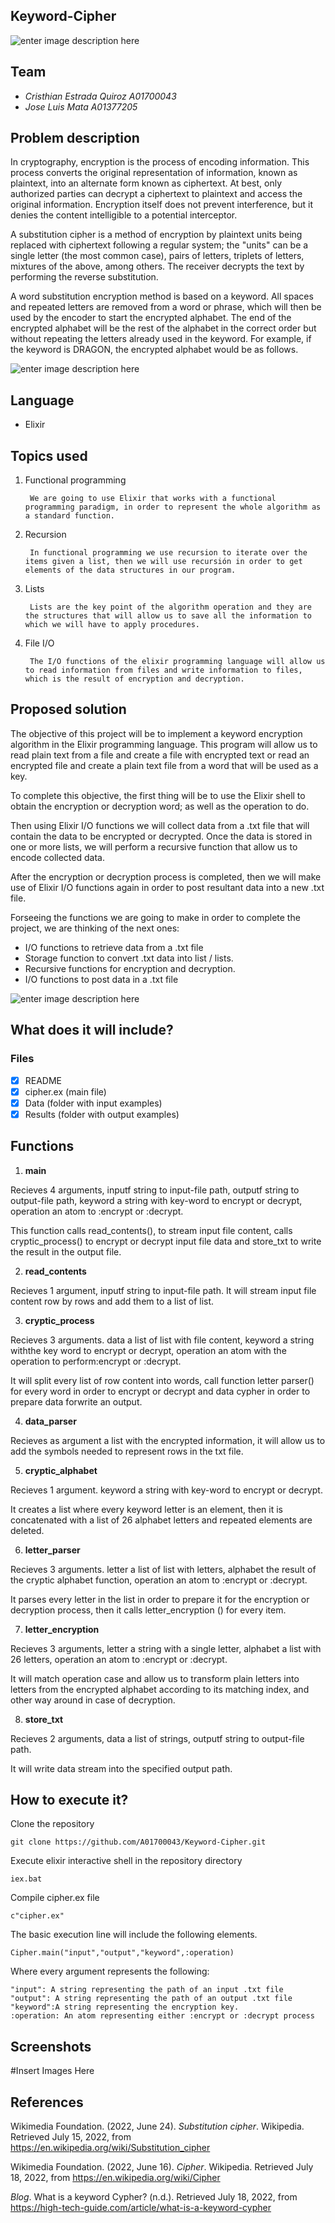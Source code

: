 ﻿## Keyword-Cipher
![enter image description here](https://www.globalsign.com/application/files/5315/1057/6092/symmetric_cryptography.png)

## Team
* *Cristhian Estrada Quiroz  A01700043*
* *Jose Luis Mata A01377205*

## Problem description 
In cryptography, encryption is the process of encoding information. This process converts the original representation of information, known as plaintext, into an alternate form known as ciphertext. At best, only authorized parties can decrypt a ciphertext to plaintext and access the original information. Encryption itself does not prevent interference, but it denies the content intelligible to a potential interceptor.

A substitution cipher is a method of encryption by plaintext units being replaced with ciphertext following a regular system; the "units" can be a single letter (the most common case), pairs of letters, triplets of letters, mixtures of the above, among others. The receiver decrypts the text by performing the reverse substitution.

A word substitution encryption method is based on a keyword. All spaces and repeated letters are removed from a word or phrase, which will then be used by the encoder to start the encrypted alphabet. The end of the encrypted alphabet will be the rest of the alphabet in the correct order but without repeating the letters already used in the keyword. For example, if the keyword is DRAGON, the encrypted alphabet would be as follows.

![enter image description here](https://slaystudy.com/wp-content/uploads/2021/04/keyword_cipher_3.svg)



## Language
- Elixir
 
## Topics used
1. Functional programming
        
        We are going to use Elixir that works with a functional programming paradigm, in order to represent the whole algorithm as a standard function.
        
2. Recursion
        
        In functional programming we use recursion to iterate over the items given a list, then we will use recursión in order to get elements of the data structures in our program.
  
3. Lists
        
        Lists are the key point of the algorithm operation and they are the structures that will allow us to save all the information to which we will have to apply procedures.
4. File I/O
        
        The I/O functions of the elixir programming language will allow us to read information from files and write information to files, which is the result of encryption and decryption. 

## Proposed solution
The objective of this project will be to implement a keyword encryption algorithm in the Elixir programming language. This program will allow us to read plain text from a file and create a file with encrypted text or read an encrypted file and create a plain text file from a word that will be used as a key.

To complete this objective, the first thing will be to use the Elixir shell to obtain the encryption or decryption word; as well as the operation to do.

Then using Elixir I/O functions we will collect data from a .txt file that will contain the data to be encrypted or decrypted. Once the data is stored in one or more lists, we will perform a recursive function that allow us to encode collected data.

After the encryption or decryption process is completed, then we will make use of Elixir I/O functions again in order to post resultant data into a new .txt file.

Forseeing the functions we are going to make in order to complete the project, we are thinking of the next ones:

* I/O functions to retrieve data from a .txt file
* Storage function to convert .txt data into list / lists.
* Recursive functions for encryption and decryption.
* I/O functions to post data in a .txt file

![enter image description here](https://www.ssl2buy.com/wiki/wp-content/uploads/2015/12/Symmetric-Encryption.png)
## What does it will include?
### Files
- [X] README
- [X] cipher.ex (main file)
- [X] Data (folder with input examples)
- [X] Results (folder with output examples)
## Functions

1. **main**

Recieves 4 arguments, inputf string to input-file path, outputf string to output-file path, keyword a string with key-word to encrypt or decrypt, operation an atom to :encrypt or :decrypt.

This function calls read_contents(), to stream input file content, calls cryptic_process() to encrypt or decrypt input file data and store_txt to write the result in the output file.

2. **read_contents**

Recieves 1 argument, inputf string to input-file path. It will stream input file content row by rows and add them to a list of list.

3. **cryptic_process**

Recieves 3 arguments. data a list of list with file content, keyword a string withthe key word to encrypt or decrypt, operation an atom with the operation to perform:encrypt or :decrypt.

It will split every list of row content into words, call function letter parser() for every word in order to encrypt or decrypt and data cypher in order to prepare data forwrite an output.

4. **data_parser**

Recieves as argument a list with the encrypted information, it will allow us to add the symbols needed to represent rows in the txt file.


5. **cryptic_alphabet**

Recieves 1 argument. keyword a string with key-word to encrypt or decrypt.

It creates a list where every keyword letter is an element, then it is concatenated with a list of 26 alphabet letters and repeated elements are deleted.

6. **letter_parser**

Recieves 3 arguments. letter a list of list with letters, alphabet the result of the cryptic alphabet function, operation an atom to :encrypt or :decrypt.

It parses every letter in the list in order to prepare it for the encryption or decryption process, then it calls letter_encryption () for every item.

7. **letter_encryption**

 Recieves 3 arguments, letter a string with a single letter, alphabet a list with 26 letters, operation an atom to :encrypt or :decrypt.

It will match operation case and allow us to transform plain letters into letters from the encrypted alphabet according to its matching index, and other way around in case of decryption.

8. **store_txt**

Recieves 2 arguments, data a list of strings, outputf string to output-file path.

It will write data stream into the specified output path.

## How to execute it?
Clone the repository
```
git clone https://github.com/A01700043/Keyword-Cipher.git
```
Execute elixir interactive shell in the repository directory

    iex.bat
Compile cipher.ex file

    c"cipher.ex"
The basic execution line will include the following elements.

    Cipher.main("input","output","keyword",:operation)

Where every argument represents the following:

    "input": A string representing the path of an input .txt file
    "output": A string representing the path of an output .txt file
    "keyword":A string representing the encryption key.
    :operation: An atom representing either :encrypt or :decrypt process

    
## Screenshots
#Insert Images Here
    
## References
Wikimedia Foundation. (2022, June 24). _Substitution cipher_. Wikipedia. Retrieved July 15, 2022, from https://en.wikipedia.org/wiki/Substitution_cipher

Wikimedia Foundation. (2022, June 16). _Cipher_. Wikipedia. Retrieved July 18, 2022, from https://en.wikipedia.org/wiki/Cipher

_Blog_. What is a keyword Cypher? (n.d.). Retrieved July 18, 2022, from https://high-tech-guide.com/article/what-is-a-keyword-cypher
